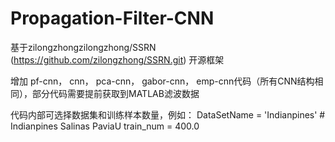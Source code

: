 # Propagation-Filter-CNN
基于zilongzhongzilongzhong/SSRN (https://github.com/zilongzhong/SSRN.git) 开源框架

增加 pf-cnn， cnn， pca-cnn， gabor-cnn， emp-cnn代码（所有CNN结构相同），部分代码需要提前获取到MATLAB滤波数据

代码内部可选择数据集和训练样本数量，例如：
DataSetName = 'Indianpines'  # Indianpines  Salinas  PaviaU
train_num = 400.0

